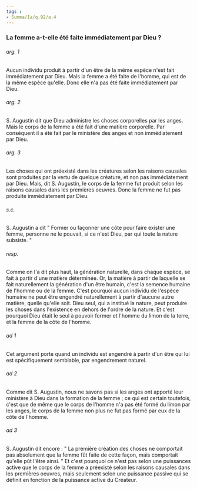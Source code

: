 ```yaml
---
tags : 
- Summa/Ia/q.92/a.4
---
```


### La femme a-t-elle été faite immédiatement par Dieu ?



###### arg. 1
Aucun individu produit à partir d'un être de la même espèce n'est fait immédiatement par Dieu. Mais la femme a été faite de l'homme, qui est de la même espèce qu'elle. Donc elle n'a pas été faite immédiatement par Dieu. 

###### arg. 2
S. Augustin dit que Dieu administre les choses corporelles par les anges. Mais le corps de la femme a été fait d'une matière corporelle. Par conséquent il a été fait par le ministère des anges et non immédiatement par Dieu. 

###### arg. 3
Les choses qui ont préexisté dans les créatures selon les raisons causales sont produites par la vertu de quelque créature, et non pas immédiatement par Dieu. Mais, dit S. Augustin, le corps de la femme fut produit selon les raisons causales dans les premières oeuvres. Donc la femme ne fut pas produite immédiatement par Dieu. 

###### s.c.
S. Augustin a dit " Former ou façonner une côte pour faire exister une femme, personne ne le pouvait, si ce n'est Dieu, par qui toute la nature subsiste. " 

###### resp.
Comme on l'a dit plus haut, la génération naturelle, dans chaque espèce, se fait à partir d'une matière déterminée. Or, la matière à partir de laquelle se fait naturellement la génération d'un être humain, c'est la semence humaine de l'homme ou de la femme. C'est pourquoi aucun individu de l'espèce humaine ne peut être engendré naturellement à partir d'aucune autre matière, quelle qu'elle soit. Dieu seul, qui a institué la nature, peut produire les choses dans l'existence en dehors de l'ordre de la nature. Et c'est pourquoi Dieu était le seul à pouvoir former et l'homme du limon de la terre, et la femme de la côte de l'homme. 

###### ad 1
Cet argument porte quand un individu est engendré à partir d'un être qui lui est spécifiquement semblable, par engendrement naturel. 

###### ad 2
Comme dit S. Augustin, nous ne savons pas si les anges ont apporté leur ministère à Dieu dans la formation de la femme ; ce qui est certain toutefois, c'est que de même que le corps de l'homme n'a pas été formé du limon par les anges, le corps de la femme non plus ne fut pas formé par eux de la côte de l'homme. 

###### ad 3
S. Augustin dit encore : " La première création des choses ne comportait pas absolument que la femme fût faite de cette façon, mais comportait qu'elle pût l'être ainsi. " Et c'est pourquoi ce n'est pas selon une puissances active que le corps de la femme a préexisté selon les raisons causales dans les premières oeuvres, mais seulement selon une puissance passive qui se définit en fonction de la puissance active du Créateur. 

